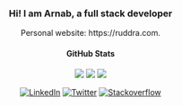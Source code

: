 <h3 align="center">Hi! I am Arnab, a full stack developer</h3>
<p align="center">Personal website: https://ruddra.com.</p>
<h4 align="center">GitHub Stats</h4>
<p align="center">
  <img src ="https://github-readme-stats.vercel.app/api?username=ruddra&show_icons=true&theme=onedark&count_private=true">
  <img src ="https://github-readme-stats.vercel.app/api/top-langs/?username=ruddra&layout=compact&hide_border=true&theme=onedark">
  <img src = "https://github-readme-streak-stats.herokuapp.com?user=ruddra&theme=onedark&hide_border=true">
</p>
<p align="center">
	<a href="https://www.linkedin.com/in/ruddraarnab"><img src="https://img.shields.io/badge/LinkedIn--_.svg?style=social&logo=linkedin" alt="LinkedIn"></a>
	<a href="https://twitter.com/ruddraarnab"><img src="https://img.shields.io/twitter/follow/ruddra?label=Twitter&style=social" alt="Twitter"></a>
    <a href="https://stackoverflow.com/users/2696165/ruddra"><img src="https://img.shields.io/stackexchange/stackoverflow/r/2696165?label=stackoverflow&style=plastic" alt="Stackoverflow"></a>
</p>

